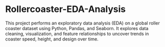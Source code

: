 # Rollercoaster-EDA-Analysis
This project performs an exploratory data analysis (EDA) on a global roller coaster dataset using Python, Pandas, and Seaborn. It explores data cleaning, visualization, and feature relationships to uncover trends in coaster speed, height, and design over time.
